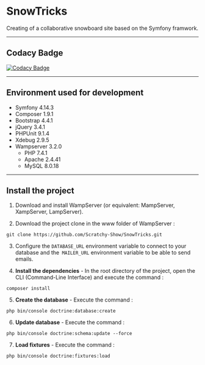 # SnowTricks

Creating of a collaborative snowboard site based on the Symfony framwork.

------------------------------------------------------------------------------------------------------------------------------------------

## Codacy Badge
[![Codacy Badge](https://api.codacy.com/project/badge/Grade/67bb4f306de2474e8f4e34cafb0fa46b)](https://www.codacy.com/manual/Scratchy-Show/SnowTricks?utm_source=github.com&amp;utm_medium=referral&amp;utm_content=Scratchy-Show/SnowTricks&amp;utm_campaign=Badge_Grade)

------------------------------------------------------------------------------------------------------------------------------------------
## Environment used for development
  * Symfony 4.14.3
  * Composer 1.9.1
  * Bootstrap 4.4.1
  * jQuery 3.4.1
  * PHPUnit 9.1.4
  * Xdebug 2.9.5
  * Wampserver 3.2.0
    - PHP 7.4.1
    - Apache 2.4.41
    - MySQL 8.0.18
    
------------------------------------------------------------------------------------------------------------------------------------------

## Install the project
1. Download and install WampServer (or equivalent: MampServer, XampServer, LampServer).

2. Download the project clone in the www folder of WampServer :
```
git clone https://github.com/Scratchy-Show/SnowTricks.git
```

3. Configure the `DATABASE_URL` environment variable to connect to your database and the` MAILER_URL` environment variable to be able to send emails.

4. **Install the dependencies** - In the root directory of the project, open the CLI (Command-Line Interface) and execute the command :
```
composer install
```

 5. **Create the database** - Execute the command :
 ```
php bin/console doctrine:database:create
```

6. **Update database** - Execute the command :
 ```
php bin/console doctrine:schema:update --force
```

7. **Load fixtures** - Execute the command :
 ```
php bin/console doctrine:fixtures:load
```

